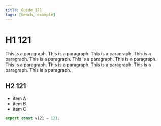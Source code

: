 ```yaml
---
title: Guide 121
tags: [bench, example]
---
```


# H1 121

This is a paragraph. This is a paragraph. This is a paragraph. This is a paragraph. This is a paragraph. This is a paragraph. This is a paragraph. This is a paragraph. This is a paragraph. This is a paragraph. This is a paragraph. This is a paragraph. 

## H2 121

- item A
- item B
- item C

```ts
export const v121 = 121;
```